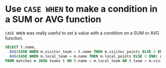 # Use `CASE WHEN` to make a condition in a SUM or AVG function

`CASE WHEN` was really useful to set a value with a condition on a SUM
or AVG function.

```sql
SELECT t.name,
  AVG(CASE WHEN m.visitor_team = t.name THEN m.visitor_points ELSE 0 END) +
  AVG(CASE WHEN m.local_team = m.name THEN m.local_points ELSE 0 END) AS total_average
FROM matches m JOIN teams t ON t.name = m.local_team OR t.team = m.visitor_team WHERE t.division = 'pacific' GROUP BY t.name;
```
